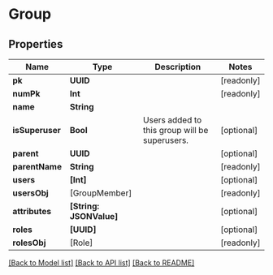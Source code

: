 # Group

## Properties
Name | Type | Description | Notes
------------ | ------------- | ------------- | -------------
**pk** | **UUID** |  | [readonly] 
**numPk** | **Int** |  | [readonly] 
**name** | **String** |  | 
**isSuperuser** | **Bool** | Users added to this group will be superusers. | [optional] 
**parent** | **UUID** |  | [optional] 
**parentName** | **String** |  | [readonly] 
**users** | **[Int]** |  | [optional] 
**usersObj** | [GroupMember] |  | [readonly] 
**attributes** | **[String: JSONValue]** |  | [optional] 
**roles** | **[UUID]** |  | [optional] 
**rolesObj** | [Role] |  | [readonly] 

[[Back to Model list]](../README.md#documentation-for-models) [[Back to API list]](../README.md#documentation-for-api-endpoints) [[Back to README]](../README.md)


